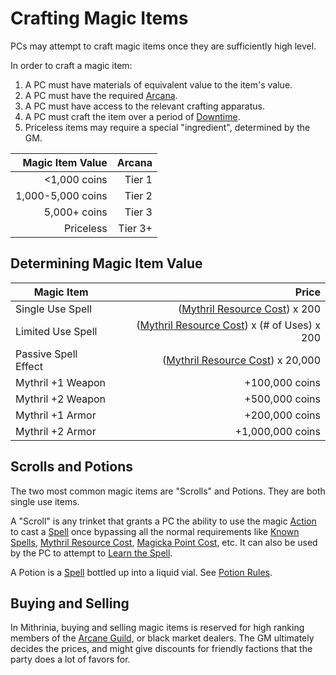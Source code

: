 # Crafting Magic Items

PCs may attempt to craft magic items once they are sufficiently high level.

In order to craft a magic item:

1. A PC must have materials of equivalent value to the item's value.
2. A PC must have the required [Arcana](../../Player%20Characters/Skills/Primary%20Skills/Arcana.md).
3. A PC must have access to the relevant crafting apparatus.
4. A PC must craft the item over a period of [Downtime](../../Game%20Procedures/Exploration/Downtime.md).
5. Priceless items may require a special "ingredient", determined by the GM.

|  Magic Item Value |  Arcana |
| ----------------: | ------: |
|      <1,000 coins |  Tier 1 |
| 1,000-5,000 coins |  Tier 2 |
|      5,000+ coins |  Tier 3 |
|         Priceless | Tier 3+ |

## Determining Magic Item Value

| Magic Item           |                                                                                               Price |
| -------------------- | --------------------------------------------------------------------------------------------------: |
| Single Use Spell     |               ([Mythril Resource Cost](../Spellcasting/Mythril.md#Mythril%20Resource%20Cost)) x 200 |
| Limited Use Spell    | ([Mythril Resource Cost](../Spellcasting/Mythril.md#Mythril%20Resource%20Cost)) x (# of Uses) x 200 |
| Passive Spell Effect |            ([Mythril Resource Cost](../Spellcasting/Mythril.md#Mythril%20Resource%20Cost)) x 20,000 |
| Mythril +1 Weapon    |                                                                                      +100,000 coins |
| Mythril +2 Weapon    |                                                                                      +500,000 coins |
| Mythril +1 Armor     |                                                                                      +200,000 coins |
| Mythril +2 Armor     |                                                                                    +1,000,000 coins |

## Scrolls and Potions

The two most common magic items are "Scrolls" and Potions. They are both single use items.

A "Scroll" is any trinket that grants a PC the ability to use the magic [Action](../../Game%20Procedures/Core%20Procedures/Action.md) to cast a [Spell](../Spells.md) once bypassing all the normal requirements like [Known Spells](../Spellcasting/Spell%20Learning/Known%20Spells.md), [Mythril Resource Cost](../Spellcasting/Mythril.md#Mythril%20Resource%20Cost), [Magicka Point Cost](../Spellcasting/Magicka%20Point%20Cost.md), etc. It can also be used by the PC to attempt to [Learn the Spell](../Spellcasting/Spell%20Learning/Known%20Spells.md#Spell%20Learning).

A Potion is a [Spell](../Spells.md) bottled up into a liquid vial. See [Potion Rules](Potion%20Rules.md).

## Buying and Selling

In Mithrinia, buying and selling magic items is reserved for high ranking members of the [Arcane Guild](../../Resources%20for%20GMs/Economy/Relevant%20Prices/Arcane%20Guild.md), or black market dealers. The GM ultimately decides the prices, and might give discounts for friendly factions that the party does a lot of favors for.
